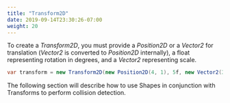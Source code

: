 ```yaml
---
title: "Transform2D"
date: 2019-09-14T23:30:26-07:00
weight: 20
---
```


To create a *Transform2D*, you must provide a *Position2D* or a *Vector2* for translation (*Vector2* is converted to *Position2D* internally), a float representing rotation in degrees, and a *Vector2* representing scale.

```cs
var transform = new Transform2D(new Position2D(4, 1), 5f, new Vector2(3, 1));
```

The following section will describe how to use Shapes in conjunction with Transforms to perform collision detection.